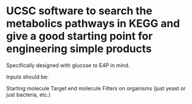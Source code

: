 # UCSC software to search the metabolics pathways in KEGG and give a good starting point for engineering simple products

Specifically designed with glucose to E4P in mind.

Inputs should be:

Starting molecule
Target end molecule
Filters on organisms (just yeast or just bacteria, etc.)

